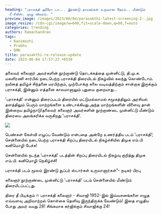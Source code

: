 ```yaml
---
heading: "பராசக்தி ஹீரோ டா... இரண்டு நாயகர்கள் உருவான நேரம்.. மீண்டும்
  ரீ-ரிலீஸ். முழு விவரம். "
preview_image: /images/2023/06/04/parasakthi-latest-screening-2-.jpg
image_resize: /cdn-cgi/image/w=640,fit=scale-down,q=80,f=auto
categories: trending
authors: Ramachandran
tags:
  - Kanimozhi
  - Prabhu
  - DMK
title: parasakthi-re-release-update
date: 2023-06-04 17:57:22 +0530
---
```

தலைவர் கலைஞர் அவர்களின் நூற்றாண்டு தொடக்கத்தை முன்னிட்டு, தி.மு.க. மகளிரணி சார்பில் நடைபெற்ற பராசக்தி திரையிடல் நிகழ்வில் கலந்து கொண்டோம். நவீனத் தமிழ்ச் சிந்தனை மரபிற்கும், முற்போக்கு கலை வடிவத்திற்கும் சான்றாக இருக்கும் பராசக்தி, இன்னும் எத்தனை காலமானாலும் புதுமை குறையாது…

'பராசக்தி' என்னும் திரைப்படம் திரையில் மட்டுமல்லாமல் சமூகத்திலும் அரசியல் தளத்திலும் பெரும் மாற்றங்களை உண்டாக்கியது.அந்த மாற்றங்களின் விளைவு தான் இன்றைய தமிழ்நாடு!தலைவர் கலைஞர் அவர்களின் நூற்றாண்டை முன்னிட்டு மீண்டும் திரையை அலங்கரிக்க வருகிறது 'பராசக்தி'.

![](/images/2023/06/04/parasakthi-latest-screening-1-.jpg)

பெண்கள் கேள்வி எழுப்ப வேண்டும் என்பதை அன்றே உணர்த்திய படம் ‘பராசக்தி’; சென்னையில் நடைபெற்ற பராசக்தி சிறப்பு திரையிடல் நிகழ்ச்சியில் திமுக எம்.பி கனிமொழி பேச்சு!

சென்னையில் நடந்த ‘பராசக்தி’ படத்தின் சிறப்பு திரையிடல் நிகழ்வு குறித்து திமுக எம்.பி. கனிமொழி நெகிழ்ச்சி!

பராசக்தி படம் மூலம் இரண்டு சூப்பர் ஸ்டார்கள் உருவானார்கள்”- நடிகர் பிரபு 

கலைஞர் நூற்றாண்டை முன்னிட்டு 'பராசக்தி' படம் சென்னையில் மீண்டும் திரையிடப்பட்டது.

திரை தீ பிடிக்கும் 🔥 பராசக்தி 
கலைஞர் - சிவாஜி
1952-இல் இவ்வசனங்களை எழுத எவ்வளவு அறிவாற்றல் கொள்கை தெளிவு இருந்திருக்க வேண்டும்! இதை எழுதிய போது அவர் வயது 28! சிங்கமாக கர்ஜிக்கும் சிவாஜிக்கு 24!